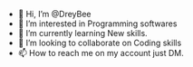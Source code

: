 - 👋 Hi, I’m @DreyBee
- 👀 I’m interested in Programming softwares
- 🌱 I’m currently learning New skills.
- 💞️ I’m looking to collaborate on Coding skills
- 📫 How to reach me on my account just DM.

<!---
DreyBee/DreyBee is a ✨ special ✨ repository because its `README.md` (this file) appears on your GitHub profile.
You can click the Preview link to take a look at your changes.
--->

